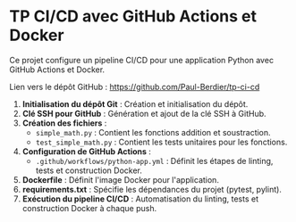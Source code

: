 # TP CI/CD avec GitHub Actions et Docker

Ce projet configure un pipeline CI/CD pour une application Python avec GitHub Actions et Docker.

Lien vers le dépôt GitHub : https://github.com/Paul-Berdier/tp-ci-cd

1. **Initialisation du dépôt Git** : Création et initialisation du dépôt.
2. **Clé SSH pour GitHub** : Génération et ajout de la clé SSH à GitHub.
3. **Création des fichiers** :
   - `simple_math.py` : Contient les fonctions addition et soustraction.
   - `test_simple_math.py` : Contient les tests unitaires pour les fonctions.
4. **Configuration de GitHub Actions** :
   - `.github/workflows/python-app.yml` : Définit les étapes de linting, tests et construction Docker.
5. **Dockerfile** : Définit l'image Docker pour l'application.
6. **requirements.txt** : Spécifie les dépendances du projet (pytest, pylint).
7. **Exécution du pipeline CI/CD** : Automatisation du linting, tests et construction Docker à chaque push.


